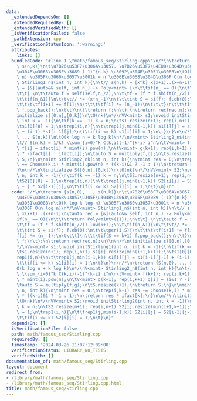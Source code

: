 ```yaml
---
data:
  _extendedDependsOn: []
  _extendedRequiredBy: []
  _extendedVerifiedWith: []
  _isVerificationFailed: false
  _pathExtension: cpp
  _verificationStatusIcon: ':warning:'
  attributes:
    links: []
  bundledCode: "#line 1 \"math/famous_seq/Stirling.cpp\"\n/*\n\treturn {s(n,0), ..,\
    \ s(n,k)}\n\t\u7B26\u53F7\u306A\u3057. \u7B26\u53F7\u4ED8\u304D\u306B\u3057\u305F\
    \u304B\u3063\u305F\u3089 (-1)^{n-k} \u3092\u304B\u3051\u308B\n\tO(k log k log\
    \ n) \u305F\u3060\u3057\u3001k = n \u306E\u3068\u304D\u306F O(n log n)\n*/\nV<mint>\
    \ Stirling1_n$(int n, int k){\n\t// s(n,k) = [x^k] x(x+1)..(x+n-1)\n\tauto rec\
    \ = [&](auto&& self, int n_) -> Poly<mint> {\n\t\tif(n_ == 0){\n\t\t\treturn Poly<mint>({1});\n\
    \t\t} \n\t\tauto f = self(self,n_/2);\n\t\tf = (f * f.shift(n_/2)).low(k+1);\n\
    \t\tif(n_&1){\n\t\t\t// *= (x+n_-1)\n\t\t\tint S = si(f); f.eb(0);\n\t\t\tper(i,S){\n\
    \t\t\t\tf[i+1] += f[i];\n\t\t\t\tf[i] *= (n_-1);\n\t\t\t}\n\t\t\tif(S == k+1)\
    \ f.pop_back();\n\t\t}\n\t\treturn f;\n\t};\n\treturn rec(rec,n);\n}\n\n/*\n\t\
    initialize s([0,n],[0,k])\n\tO(nk)\n*/\nVV<mint> s1;\nvoid initStirling1(int n,\
    \ int k = -1){\n\tif(k == -1) k = n;\n\ts1.resize(n+1); rep(i,n+1) s1[i].resize(min(i+1,k+1));\n\
    \ts1[0][0] = 1;\n\trep1(i,n){\n\t\trep1(j,min(i-1,k)) s1[i][j] = s1[i-1][j-1]\
    \ + (i-1) *s1[i-1][j];\n\t\tif(i <= k) s1[i][i] = 1;\n\t}\n}\n\n/*\n\treturn {S(n,0),\
    \ .., S(n,k)}\n\tO(k log n + k log k)\n*/\nV<mint> Stirling2_n$(int n, int k){\n\
    \t// S(n,k) = 1/k! \\sum_{i=0}^k C(k,i)(-1)^{k-i} i^n\n\tV<mint> f(k+1); rep(i,k+1)\
    \ f[i] = ifact[i] * mint(i).pow(n);\n\tV<mint> g(k+1); rep(i,k+1) g[i] = (i&1\
    \ ? -ifact[i] : ifact[i]);\n\tauto S = multiply(f,g);\n\tS.resize(k+1);\n\treturn\
    \ S;\n}\n\nmint Stirling2_nk(int n, int k){\n\tmint res = 0;\n\trep(i,k+1) res\
    \ += Choose(k,i) * mint(i).pow(n) * ((k-i)&1 ? -1 : 1);\n\treturn res * ifact[k];\n\
    }\n\n/*\n\tinitialize S([0,n],[0,k])\n\tO(nk)\n*/\nVV<mint> S2;\nvoid initStirling2(int\
    \ n, int k = -1){\n\tif(k == -1) k = n;\n\tS2.resize(n+1); rep(i,n+1) S2[i].resize(min(i+1,k+1));\n\
    \tS2[0][0] = 1;\n\trep1(i,n){\n\t\trep1(j,min(i-1,k)) S2[i][j] = S2[i-1][j-1]\
    \ + j * S2[i-1][j];\n\t\tif(i <= k) S2[i][i] = 1;\n\t}\n}\n"
  code: "/*\n\treturn {s(n,0), .., s(n,k)}\n\t\u7B26\u53F7\u306A\u3057. \u7B26\u53F7\
    \u4ED8\u304D\u306B\u3057\u305F\u304B\u3063\u305F\u3089 (-1)^{n-k} \u3092\u304B\
    \u3051\u308B\n\tO(k log k log n) \u305F\u3060\u3057\u3001k = n \u306E\u3068\u304D\
    \u306F O(n log n)\n*/\nV<mint> Stirling1_n$(int n, int k){\n\t// s(n,k) = [x^k]\
    \ x(x+1)..(x+n-1)\n\tauto rec = [&](auto&& self, int n_) -> Poly<mint> {\n\t\t\
    if(n_ == 0){\n\t\t\treturn Poly<mint>({1});\n\t\t} \n\t\tauto f = self(self,n_/2);\n\
    \t\tf = (f * f.shift(n_/2)).low(k+1);\n\t\tif(n_&1){\n\t\t\t// *= (x+n_-1)\n\t\
    \t\tint S = si(f); f.eb(0);\n\t\t\tper(i,S){\n\t\t\t\tf[i+1] += f[i];\n\t\t\t\t\
    f[i] *= (n_-1);\n\t\t\t}\n\t\t\tif(S == k+1) f.pop_back();\n\t\t}\n\t\treturn\
    \ f;\n\t};\n\treturn rec(rec,n);\n}\n\n/*\n\tinitialize s([0,n],[0,k])\n\tO(nk)\n\
    */\nVV<mint> s1;\nvoid initStirling1(int n, int k = -1){\n\tif(k == -1) k = n;\n\
    \ts1.resize(n+1); rep(i,n+1) s1[i].resize(min(i+1,k+1));\n\ts1[0][0] = 1;\n\t\
    rep1(i,n){\n\t\trep1(j,min(i-1,k)) s1[i][j] = s1[i-1][j-1] + (i-1) *s1[i-1][j];\n\
    \t\tif(i <= k) s1[i][i] = 1;\n\t}\n}\n\n/*\n\treturn {S(n,0), .., S(n,k)}\n\t\
    O(k log n + k log k)\n*/\nV<mint> Stirling2_n$(int n, int k){\n\t// S(n,k) = 1/k!\
    \ \\sum_{i=0}^k C(k,i)(-1)^{k-i} i^n\n\tV<mint> f(k+1); rep(i,k+1) f[i] = ifact[i]\
    \ * mint(i).pow(n);\n\tV<mint> g(k+1); rep(i,k+1) g[i] = (i&1 ? -ifact[i] : ifact[i]);\n\
    \tauto S = multiply(f,g);\n\tS.resize(k+1);\n\treturn S;\n}\n\nmint Stirling2_nk(int\
    \ n, int k){\n\tmint res = 0;\n\trep(i,k+1) res += Choose(k,i) * mint(i).pow(n)\
    \ * ((k-i)&1 ? -1 : 1);\n\treturn res * ifact[k];\n}\n\n/*\n\tinitialize S([0,n],[0,k])\n\
    \tO(nk)\n*/\nVV<mint> S2;\nvoid initStirling2(int n, int k = -1){\n\tif(k == -1)\
    \ k = n;\n\tS2.resize(n+1); rep(i,n+1) S2[i].resize(min(i+1,k+1));\n\tS2[0][0]\
    \ = 1;\n\trep1(i,n){\n\t\trep1(j,min(i-1,k)) S2[i][j] = S2[i-1][j-1] + j * S2[i-1][j];\n\
    \t\tif(i <= k) S2[i][i] = 1;\n\t}\n}"
  dependsOn: []
  isVerificationFile: false
  path: math/famous_seq/Stirling.cpp
  requiredBy: []
  timestamp: '2024-03-26 11:07:12+09:00'
  verificationStatus: LIBRARY_NO_TESTS
  verifiedWith: []
documentation_of: math/famous_seq/Stirling.cpp
layout: document
redirect_from:
- /library/math/famous_seq/Stirling.cpp
- /library/math/famous_seq/Stirling.cpp.html
title: math/famous_seq/Stirling.cpp
---
```

